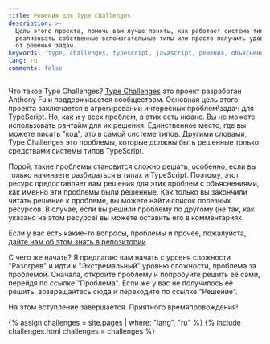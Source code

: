 ```yaml
---
title: Решения для Type Challenges
description: >-
  Цель этого проекта, помочь вам лучше понять, как работает система типов,
  реализовать собственные вспомогательные типы или просто получить удовольствие
  от решения задач.
keywords: 'type, challenges, typescript, javascript, решения, объяснения'
lang: ru
comments: false
---
```


Что такое Type Challenges?
[Type Challenges](https://github.com/type-challenges/type-challenges) это проект разработан Anthony Fu и поддерживается сообществом.
Основная цель этого проекта заключается в агрегировании интересных проблем\задач для TypeScript.
Но, как и у всех проблем, в этих есть нюанс.
Вы не можете использовать рантайм для их решения.
Единственное место, где вы можете писать "код", это в самой системе типов.
Другими словами, Type Challenges это проблемы, которые должны быть решенные только средствами системы типов TypeScript.

Порой, такие проблемы становится сложно решать, особенно, если вы только начинаете разбираться в типах и TypeScript.
Поэтому, этот ресурс предоставляет вам решения для этих проблем с объяснениями, как именно эти проблемы были решенные.
Как только вы закончили читать решение к проблеме, вы можете найти список полезных ресурсов.
В случае, если вы решили проблему по другому (не так, как указано на этом ресурсе) вы можете оставить его в комментариях.

Если у вас есть какие-то вопросы, проблемы и прочее, пожалуйста, [дайте нам об этом знать в репозитории](https://github.com/ghaiklor/type-challenges-solutions/issues).

С чего же начать?
Я предлагаю вам начать с уровня сложности "Разогрев" и идти к "Экстремальный" уровню сложности, проблема за проблемой.
Сначала, откройте проблему и попробуйте решить её сами, перейдя по ссылке "Проблема".
Если же у вас не получилось её решить, возвращайтесь сюда и переходите по ссылке "Решение".

На этом вступление завершается.
Приятного времяпровождения!

{% assign challenges = site.pages | where: "lang", "ru" %}
{% include challenges.html challenges = challenges %}
